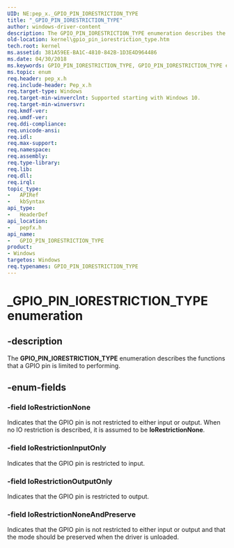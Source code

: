```yaml
---
UID: NE:pep_x._GPIO_PIN_IORESTRICTION_TYPE
title: "_GPIO_PIN_IORESTRICTION_TYPE"
author: windows-driver-content
description: The GPIO_PIN_IORESTRICTION_TYPE enumeration describes the functions that a GPIO pin is limited to performing.
old-location: kernel\gpio_pin_iorestriction_type.htm
tech.root: kernel
ms.assetid: 381A59EE-BA1C-4810-842B-1D3E4D964486
ms.date: 04/30/2018
ms.keywords: GPIO_PIN_IORESTRICTION_TYPE, GPIO_PIN_IORESTRICTION_TYPE enumeration [Kernel-Mode Driver Architecture], IoRestrictionInputOnly, IoRestrictionNone, IoRestrictionNoneAndPreserve, IoRestrictionOutputOnly, _GPIO_PIN_IORESTRICTION_TYPE, kernel.gpio_pin_iorestriction_type, pepfx/GPIO_PIN_IORESTRICTION_TYPE, pepfx/IoRestrictionInputOnly, pepfx/IoRestrictionNone, pepfx/IoRestrictionNoneAndPreserve, pepfx/IoRestrictionOutputOnly
ms.topic: enum
req.header: pep_x.h
req.include-header: Pep_x.h
req.target-type: Windows
req.target-min-winverclnt: Supported starting with Windows 10.
req.target-min-winversvr: 
req.kmdf-ver: 
req.umdf-ver: 
req.ddi-compliance: 
req.unicode-ansi: 
req.idl: 
req.max-support: 
req.namespace: 
req.assembly: 
req.type-library: 
req.lib: 
req.dll: 
req.irql: 
topic_type:
-	APIRef
-	kbSyntax
api_type:
-	HeaderDef
api_location:
-	pepfx.h
api_name:
-	GPIO_PIN_IORESTRICTION_TYPE
product:
- Windows
targetos: Windows
req.typenames: GPIO_PIN_IORESTRICTION_TYPE
---
```


# _GPIO_PIN_IORESTRICTION_TYPE enumeration


## -description


The <b>GPIO_PIN_IORESTRICTION_TYPE</b> enumeration describes the functions that a GPIO pin is limited to performing.


## -enum-fields




### -field IoRestrictionNone

Indicates that the GPIO pin is not restricted to either input or output. When no IO restriction is described, it is assumed to be <b>IoRestrictionNone</b>. 


### -field IoRestrictionInputOnly

Indicates that the GPIO pin is restricted to input. 


### -field IoRestrictionOutputOnly

Indicates that the GPIO pin is restricted to output. 


### -field IoRestrictionNoneAndPreserve

Indicates that the GPIO pin is not restricted to either input or output and that the mode should be preserved when the driver is unloaded. 

